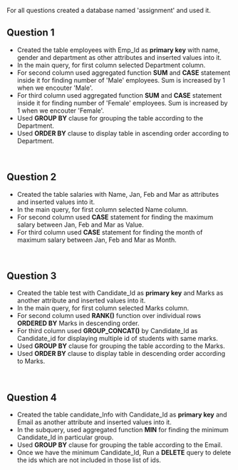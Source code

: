 For all questions created a database named 'assignment' and used it.

## Question 1
- Created the table employees with Emp_Id as **primary key** with name, gender and department as other attributes and inserted values into it.
- In the main query, for first column selected Department column.
- For second column used aggregated function **SUM** and **CASE** statement inside it for finding number of 'Male' employees. Sum is increased by 1 when we encouter 'Male'.
- For third column used aggregated function **SUM** and **CASE** statement inside it for finding number of 'Female' employees. Sum is increased by 1 when we encouter 'Female'.
- Used **GROUP BY** clause for grouping the table according to the Department.
- Used **ORDER BY** clause to display table in ascending order according to Department.

<br/>

## Question 2
- Created the table salaries with Name, Jan, Feb and Mar as attributes and inserted values into it.
- In the main query, for first column selected Name column.
- For second column used **CASE** statement for finding the maximum salary between Jan, Feb and Mar as Value.
- For third column used **CASE** statement for finding the month of maximum salary between Jan, Feb and Mar as Month.

<br/>

## Question 3
- Created the table test with Candidate_Id as **primary key** and Marks as another attribute and inserted values into it.
- In the main query, for first column selected Marks column.
- For second column used **RANK()** function over individual rows **ORDERED BY** Marks in descending order.
- For third column used **GROUP_CONCAT()** by Candidate_Id as Candidate_id for displaying multiple id of students with same marks.
- Used **GROUP BY** clause for grouping the table according to the Marks.
- Used **ORDER BY** clause to display table in descending order according to Marks.

<br/>

## Question 4
- Created the table candidate_Info with Candidate_Id as **primary key** and Email as another attribute and inserted values into it.
- In the subquery, used aggregated function **MIN** for finding the minimum Candidate_Id in particular group. 
- Used **GROUP BY** clause for grouping the table according to the Email. 
- Once we have the minimum Candidate_Id, Run a **DELETE** query to delete the ids which are not included in those list of ids.
